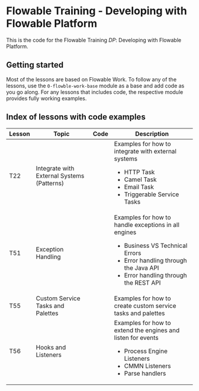 # Flowable Training - Developing with Flowable Platform

This is the code for the Flowable Training *DP*: Developing with Flowable Platform.

## Getting started

Most of the lessons are based on Flowable Work. To follow any of the lessons, use the `0-flowble-work-base` module as a base and
add code as you go along. For any lessons that includes code, the respective module provides fully working examples.

## Index of lessons with code examples

| ﻿Lesson | Topic                                      | Code | Description                                                                                                                                                     |
|--------|--------------------------------------------|------|-----------------------------------------------------------------------------------------------------------------------------------------------------------------|
| T22    | Integrate with External Systems (Patterns) | | Examples for how to integrate with external systems<br><ul><li>HTTP Task</li><li>Camel Task</li><li>Email Task</li><li>Triggerable Service Tasks</li></ul>|
| T51    | Exception Handling                         | | Examples for how to handle exceptions in all engines<br><ul><li>Business VS Technical Errors</li><li>Error handling through the Java API</li><li>Error handling through the REST API</li></ul>|
| T55    | Custom Service Tasks and Palettes          | | Examples for how to create custom service tasks and palettes
| T56    | Hooks and Listeners                        | | Examples for how to extend the engines and listen for events<br><ul><li>Process Engine Listeners</li><li>CMMN Listeners</li><li>Parse handlers</li></ul>|